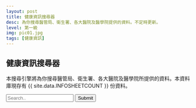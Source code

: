 ```yaml
---
layout: post
title: 健康資訊搜尋器
desc: 為你搜尋醫管局、衛生署、各大醫院及醫學院提供的資料。不定時更新。
level: 第一級
img: pic01.jpg
tags: [健康資訊]
---
```


<script src="https://cdnjs.cloudflare.com/ajax/libs/jquery/3.1.0/jquery.min.js"></script>
<script src="https://cdnjs.cloudflare.com/ajax/libs/corejs-typeahead/1.2.1/typeahead.bundle.js"></script>

## 健康資訊搜尋器
本搜尋引擎將為你搜尋醫管局、衛生署、各大醫院及醫學院所提供的資料。本資料庫現存有 {{ site.data.INFOSHEETCOUNT }} 份資料。

<div class="total_data">
</div>
<form id="search_form">
	<input class="typeahead" type="text" id="selector"  placeholder="Search..">
	<input type="submit" id="submit">
</form>	
<div class="result_count"></div>
<div class="result_link">
</div>

<script>
    function base64toImg(base64){
        return "<img src='data:image/png;base64,"+base64.replace(/["']/g, "")+"'>";
    }
    function updateChart(response) {
	if (!response.rows){
     	 $('div.result_count').empty();
         $('div.result_count').text("We have found no results.");
	  return;
	}
      console.log(response.rows);
      $('div.result_link').empty();
      $('div.result_count').empty();
      $('div.result_count').text("We have found " + response.rows.length + " results.");
      for (var i=0; i<response.rows.length; i++){
         $('div.result_link').append(
            "<a href='"+response.rows[i][0]+"'>"+
            "<p>"+response.rows[i][0]+"</p>"+
            "<p>"+response.rows[i][2]+"</p>"+
            base64toImg(response.rows[i][1])+
            "</a>"                                
         );
      }
    }
    // search function
    $('#search_form').on('submit', function(e) { //use on if jQuery 1.7+
        e.preventDefault();
	
        var query = $('#selector').val();

	$.ajax({
	    url: "https://script.google.com/macros/s/AKfycbzr0R-IGH3xbXPcIs81BF1q_oe_6SQ34t7F1GpZxsXMykTlXA/exec?q=" + query,

	    // The name of the callback parameter, as specified by the YQL service
	    jsonpCallback: 'callback',

	    // Tell jQuery we're expecting JSONP
	    dataType: "jsonp",

	    // Work with the response
	    success: updateChart
	});		
        $('div.result_link').text("Loading...");		    
    });	
    
    var substringMatcher = function(strArray) {
  return function findMatches(q, cb) {
    var matches, substringRegex;

    // an array that will be populated with substring matches
    matches = [];

    // regex used to determine if a string contains the substring `q`
    substrRegex = new RegExp(q, 'i');

    // iterate through the pool of strings and for any string that
    // contains the substring `q`, add it to the `matches` array
    $.each(strArray, function(i, str) {
      if (substrRegex.test(str[0])) {
        matches.push(str[0]);
      }
    });

    cb(matches);
  };
};

var names = {{ site.data.INFOSHEETNAMES | jsonify }};

$('#search_form .typeahead').typeahead({
  hint: true,
  highlight: true,
  minLength: 3
},
{
  name: 'states',
  source: substringMatcher(names)
});
</script>
